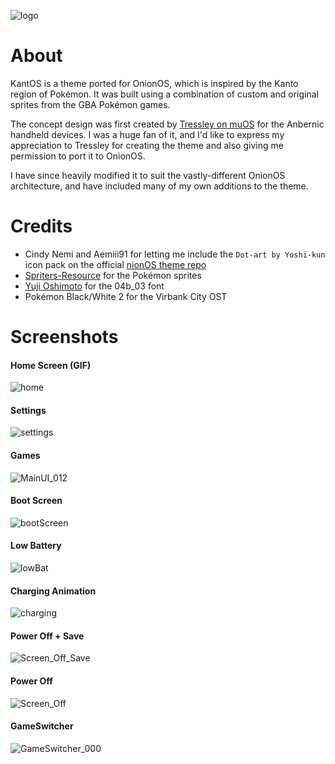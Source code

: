 ![logo](https://github.com/user-attachments/assets/2a0d50dc-60bf-4c85-b4d4-b87e19013db6)

# About

KantOS is a theme ported for OnionOS, which is inspired by the Kanto region of Pokémon. It was built using a combination of custom and original sprites from the GBA Pokémon games.

The concept design was first created by [Tressley on muOS](https://github.com/Tressley/KantOS/tree/main) for the Anbernic handheld devices. I was a huge fan of it, and I'd like to express my appreciation to Tressley for creating the theme and also giving me permission to port it to OnionOS.

I have since heavily modified it to suit the vastly-different OnionOS architecture, and have included many of my own additions to the theme.

# Credits

- Cindy Nemi and Aemiii91 for letting me include the `Dot-art by Yoshi-kun` icon pack on the official [nionOS theme repo](https://github.com/OnionUI/Themes/blob/main/generated/icons_standalone/index.md)
- [Spriters-Resource](https://www.spriters-resource.com) for the Pokémon sprites
- [Yuji Oshimoto](http://www.04.jp.org/) for the 04b_03 font
- Pokémon Black/White 2 for the Virbank City OST

# Screenshots

#### Home Screen (GIF)
![home](https://github.com/user-attachments/assets/b2126574-0733-46f9-ab79-6fd8a78f2871)

#### Settings
![settings](https://github.com/user-attachments/assets/027e7bcd-edc4-44dc-b3db-cad3d9a01620)

#### Games
![MainUI_012](https://github.com/user-attachments/assets/236ee89b-726b-4de2-8f31-1fc6d8c972fd)

#### Boot Screen
![bootScreen](https://github.com/user-attachments/assets/a7d30d8a-e063-450b-9886-08cf51e18131)

#### Low Battery
![lowBat](https://github.com/user-attachments/assets/40feca0d-f9d9-4b00-acd3-f72491f2d948)

#### Charging Animation
![charging](https://github.com/user-attachments/assets/15dfebf1-7684-4344-901e-03d14085d978)

#### Power Off + Save
![Screen_Off_Save](https://github.com/user-attachments/assets/2e0cc05f-de3c-4c0e-b57e-64bf2516207b)

#### Power Off
![Screen_Off](https://github.com/user-attachments/assets/c4bdab6a-4962-4a36-8059-b307de227a6d)

#### GameSwitcher
![GameSwitcher_000](https://github.com/user-attachments/assets/3a242d26-fed9-4d9d-bc6d-28fc0fdcc186)
